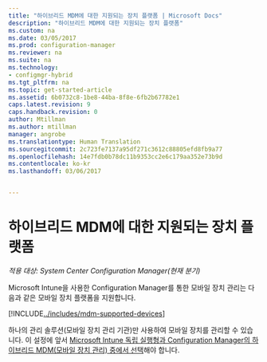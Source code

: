 ```yaml
---
title: "하이브리드 MDM에 대한 지원되는 장치 플랫폼 | Microsoft Docs"
description: "하이브리드 MDM에 대한 지원되는 장치 플랫폼"
ms.custom: na
ms.date: 03/05/2017
ms.prod: configuration-manager
ms.reviewer: na
ms.suite: na
ms.technology:
- configmgr-hybrid
ms.tgt_pltfrm: na
ms.topic: get-started-article
ms.assetid: 6b0732c8-1be8-44ba-8f8e-6fb2b67782e1
caps.latest.revision: 9
caps.handback.revision: 0
author: Mtillman
ms.author: mtillman
manager: angrobe
ms.translationtype: Human Translation
ms.sourcegitcommit: 2c723fe7137a95df271c3612c88805efd8fb9a77
ms.openlocfilehash: 14e7fdb0b78dc11b9353cc2e6c179aa352e73b9d
ms.contentlocale: ko-kr
ms.lasthandoff: 03/06/2017


---
```

# <a name="supported-device-platforms-for-hybrid-mdm"></a>하이브리드 MDM에 대한 지원되는 장치 플랫폼

*적용 대상: System Center Configuration Manager(현재 분기)*

Microsoft Intune을 사용한 Configuration Manager를 통한 모바일 장치 관리는 다음과 같은 모바일 장치 플랫폼을 지원합니다.

[!INCLUDE[../includes/mdm-supported-devices](../includes/mdm-supported-devices.md)]

하나의 관리 솔루션(모바일 장치 관리 기관)만 사용하여 모바일 장치를 관리할 수 있습니다. 이 설정에 앞서 [Microsoft Intune 독립 실행형과 Configuration Manager의 하이브리드 MDM(모바일 장치 관리) 중에서 선택](../understand/choose-between-standalone-intune-and-hybrid-mobile-device-management.md)해야 합니다.

